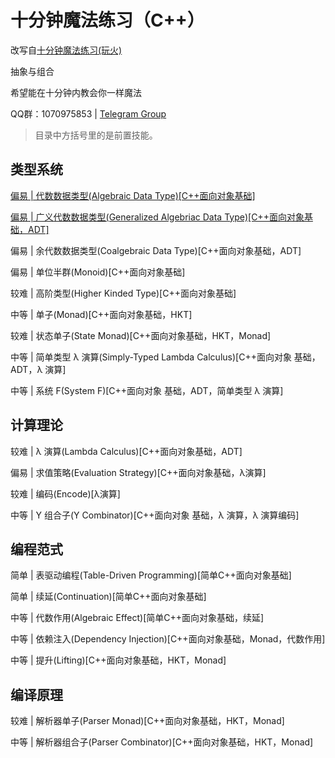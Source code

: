 # 十分钟魔法练习（C++）

改写自[十分钟魔法练习(玩火)](https://github.com/goldimax/magic-in-ten-mins)

抽象与组合

希望能在十分钟内教会你一样魔法

QQ群：1070975853 | 
[Telegram Group](https://t.me/joinchat/Gla40h2ZvlSrqImOMaMUEA)

> 目录中方括号里的是前置技能。

## 类型系统

[偏易 | 代数数据类型(Algebraic Data Type)[C++面向对象基础]](doc/ADT.md)

[偏易 | 广义代数数据类型(Generalized Algebriac Data Type)[C++面向对象基础，ADT]](doc/GADT.md)

偏易 | 余代数数据类型(Coalgebraic Data Type)[C++面向对象基础，ADT]

偏易 | 单位半群(Monoid)[C++面向对象基础]

较难 | 高阶类型(Higher Kinded Type)[C++面向对象基础]

中等 | 单子(Monad)[C++面向对象基础，HKT]

较难 | 状态单子(State Monad)[C++面向对象基础，HKT，Monad]

中等 | 简单类型 λ 演算(Simply-Typed Lambda Calculus)[C++面向对象 基础，ADT，λ 演算]

中等 | 系统 F(System F)[C++面向对象 基础，ADT，简单类型 λ 演算]

## 计算理论

较难 | λ 演算(Lambda Calculus)[C++面向对象基础，ADT]

偏易 | 求值策略(Evaluation Strategy)[C++面向对象基础，λ演算] 

较难 | 编码(Encode)[λ演算]

中等 | Y 组合子(Y Combinator)[C++面向对象 基础，λ 演算，λ 演算编码]

## 编程范式

简单 | 表驱动编程(Table-Driven Programming)[简单C++面向对象基础]

简单 | 续延(Continuation)[简单C++面向对象基础]

中等 | 代数作用(Algebraic Effect)[简单C++面向对象基础，续延]

中等 | 依赖注入(Dependency Injection)[C++面向对象基础，Monad，代数作用]

中等 | 提升(Lifting)[C++面向对象基础，HKT，Monad]

## 编译原理

较难 | 解析器单子(Parser Monad)[C++面向对象基础，HKT，Monad]

中等 | 解析器组合子(Parser Combinator)[C++面向对象基础，HKT，Monad]
